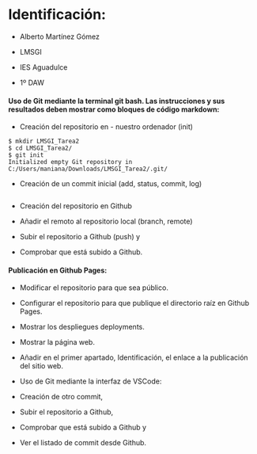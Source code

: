 # Identificación:

- Alberto Martínez Gómez

- LMSGI 

- IES Aguadulce

- 1º DAW

#### Uso de Git mediante la terminal git bash. Las instrucciones y sus resultados deben mostrar como bloques de código markdown:

- Creación del repositorio en - nuestro ordenador (init) 

``` 
$ mkdir LMSGI_Tarea2
$ cd LMSGI_Tarea2/
$ git init
Initialized empty Git repository in C:/Users/maniana/Downloads/LMSGI_Tarea2/.git/
```

- Creación de un commit inicial (add, status, commit, log)
``` 

```

- Creación del repositorio en Github

- Añadir el remoto al repositorio local (branch, remote)

- Subir el repositorio a Github (push) y

- Comprobar que está subido a Github.

#### Publicación en Github Pages:

- Modificar el repositorio para que sea público.

- Configurar el repositorio para que publique el directorio raíz en Github Pages.

- Mostrar los despliegues deployments.

- Mostrar la página web.

- Añadir en el primer apartado, Identificación, el enlace a la publicación del sitio web.

- Uso de Git mediante la interfaz de VSCode:

- Creación de otro commit,

- Subir el repositorio a Github,

- Comprobar que está subido a Github y

- Ver el listado de commit desde Github.